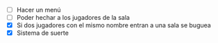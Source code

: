- [ ] Hacer un menú
- [ ] Poder hechar a los jugadores de la sala
- [x] Si dos jugadores con el mismo nombre entran a una sala se buguea
- [x] Sistema de suerte